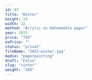 ```yaml
---
id: 87
title: "Winter"
height: 24
width: 32
method: "Acrylic on Hahnemühle paper"
year: 2023
price: "750"
exPrice: ""
status: "privat"
fileName: "2023-winter.jpg"
medie: "paperpainting"
draft: "False"
slug: "vinter"
weight: "160"
---
```

